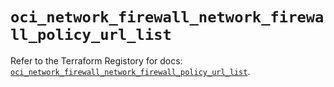 # `oci_network_firewall_network_firewall_policy_url_list`

Refer to the Terraform Registory for docs: [`oci_network_firewall_network_firewall_policy_url_list`](https://registry.terraform.io/providers/oracle/oci/6.18.0/docs/resources/network_firewall_network_firewall_policy_url_list).
